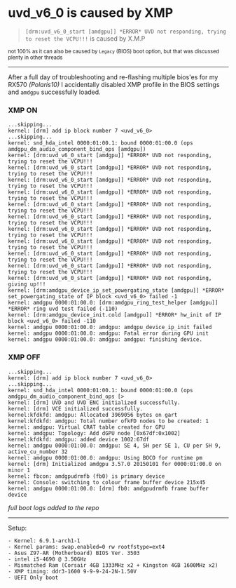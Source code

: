 # uvd_v6_0 is caused by XMP
> `[drm:uvd_v6_0_start [amdgpu]] *ERROR* UVD not responding, trying to reset the VCPU!!!` is caused by X.M.P

<sub>not 100% as it can also be caused by `Legacy` (BIOS) boot option, but that was discussed plenty in other threads</sub>

---

After a full day of troubleshooting and re-flashing multiple bios'es for my RX570 *(Polaris10)* I accidentally disabled XMP profile in the BIOS settings and `amdgpu` successfully loaded.

### XMP ON
```log
...skipping...
kernel: [drm] add ip block number 7 <uvd_v6_0>
...skipping...
kernel: snd_hda_intel 0000:01:00.1: bound 0000:01:00.0 (ops amdgpu_dm_audio_component_bind_ops [amdgpu])
kernel: [drm:uvd_v6_0_start [amdgpu]] *ERROR* UVD not responding, trying to reset the VCPU!!!
kernel: [drm:uvd_v6_0_start [amdgpu]] *ERROR* UVD not responding, trying to reset the VCPU!!!
kernel: [drm:uvd_v6_0_start [amdgpu]] *ERROR* UVD not responding, trying to reset the VCPU!!!
kernel: [drm:uvd_v6_0_start [amdgpu]] *ERROR* UVD not responding, trying to reset the VCPU!!!
kernel: [drm:uvd_v6_0_start [amdgpu]] *ERROR* UVD not responding, trying to reset the VCPU!!!
kernel: [drm:uvd_v6_0_start [amdgpu]] *ERROR* UVD not responding, trying to reset the VCPU!!!
kernel: [drm:uvd_v6_0_start [amdgpu]] *ERROR* UVD not responding, trying to reset the VCPU!!!
kernel: [drm:uvd_v6_0_start [amdgpu]] *ERROR* UVD not responding, trying to reset the VCPU!!!
kernel: [drm:uvd_v6_0_start [amdgpu]] *ERROR* UVD not responding, trying to reset the VCPU!!!
kernel: [drm:uvd_v6_0_start [amdgpu]] *ERROR* UVD not responding, trying to reset the VCPU!!!
kernel: [drm:uvd_v6_0_start [amdgpu]] *ERROR* UVD not responding, giving up!!!
kernel: [drm:amdgpu_device_ip_set_powergating_state [amdgpu]] *ERROR* set_powergating_state of IP block <uvd_v6_0> failed -1
kernel: amdgpu 0000:01:00.0: [drm:amdgpu_ring_test_helper [amdgpu]] *ERROR* ring uvd test failed (-110)
kernel: [drm:amdgpu_device_init.cold [amdgpu]] *ERROR* hw_init of IP block <uvd_v6_0> failed -110
kernel: amdgpu 0000:01:00.0: amdgpu: amdgpu_device_ip_init failed
kernel: amdgpu 0000:01:00.0: amdgpu: Fatal error during GPU init
kernel: amdgpu 0000:01:00.0: amdgpu: amdgpu: finishing device.
```
### XMP OFF
```log
...skipping...
kernel: [drm] add ip block number 7 <uvd_v6_0>
...skipping...
kernel: snd_hda_intel 0000:01:00.1: bound 0000:01:00.0 (ops amdgpu_dm_audio_component_bind_ops [>
kernel: [drm] UVD and UVD ENC initialized successfully.
kernel: [drm] VCE initialized successfully.
kernel:kfdkfd: amdgpu: Allocated 3969056 bytes on gart
kernel:kfdkfd: amdgpu: Total number ofkFD nodes to be created: 1
kernel: amdgpu: Virtual CRAT table created for GPU
kernel: amdgpu: Topology: Add dGPU node [0x67df:0x1002]
kernel:kfdkfd: amdgpu: added device 1002:67df
kernel: amdgpu 0000:01:00.0: amdgpu: SE 4, SH per SE 1, CU per SH 9, active_cu_number 32
kernel: amdgpu 0000:01:00.0: amdgpu: Using BOCO for runtime pm
kernel: [drm] Initialized amdgpu 3.57.0 20150101 for 0000:01:00.0 on minor 1
kernel: fbcon: amdgpudrmfb (fb0) is primary device
kernel: Console: switching to colour frame buffer device 215x45
kernel: amdgpu 0000:01:00.0: [drm] fb0: amdgpudrmfb frame buffer device
```

*full boot logs added to the repo*

---

Setup:
```
- Kernel: 6.9.1-arch1-1
- Kernel params: swap.enabled=0 rw rootfstype=ext4
- Asus Z97-AR (Motherboard) BIOS Ver. 3503
- intel i5-4690 @ 3.50GHz
- Mismatched Ram (Corsair 4GB 1333MHz x2 + Kingston 4GB 1600MHz x2)
- XMP timing: ddr3-1600 9-9-9-24-2N-1.50V
- UEFI Only boot
```
